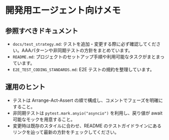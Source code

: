 # 開発用エージェント向けメモ

## 参照すべきドキュメント
- `docs/test_strategy.md`: テストを追加・変更する際に必ず確認してください。AAAパターンや非同期テストの方針をまとめています。
- `README.md`: プロジェクトのセットアップ手順や利用可能なタスクがまとまっています。
- `E2E_TEST_CODING_STANDARDS.md`: E2E テストの規約を整理しています。

## 運用のヒント
- テストは Arrange-Act-Assert の順で構成し、コメントでフェーズを明確にすること。
- 非同期テストは `pytest.mark.anyio("asyncio")` を利用し、戻り値が await 可能なモックを用意すること。
- 変更時は既存のスタイルに合わせ、README のテストガイドラインにあるリンクを辿って最新の方針をチェックしてください。
